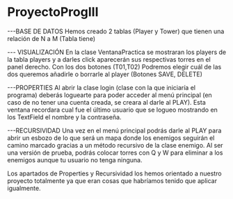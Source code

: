# ProyectoProgIII

---BASE DE DATOS
Hemos creado 2 tablas (Player y Tower) que tienen una relación de N a M (Tabla tiene)

--- VISUALIZACIÓN
En la clase VentanaPractica se mostraran los players de la tabla players y a darles click aparecerán sus respectivas torres en el panel derecho. Con los dos botones (T01,T02)
Podremos elegir cuál de las dos queremos añadirle o borrarle al player (Botones SAVE, DELETE)

---PROPERTIES
Al abrir la clase login (clase con la que iniciaría el programa)  deberás loguearte para poder acceder al menú principal (en caso de no tener una cuenta creada, se creara al
darle al PLAY). Esta ventana recordara cual fue el último usuario que se logueo mostrando en los TextField el nombre y la contraseña.

---RECURSIVIDAD
Una vez en el menú principal podrás darle al PLAY para abrir un esbozo de lo que será un mapa donde los enemigos seguirán el camino marcado gracias a un método recursivo de 
la clase enemigo. Al ser una versión de prueba, podrás colocar torres con Q y W para eliminar a los enemigos aunque tu usuario no tenga ninguna.


Los apartados de Properties y Recursividad los hemos orientado a nuestro proyecto totalmente ya que eran cosas que habríamos tenido que aplicar igualmente.

